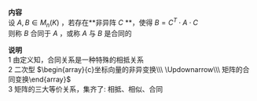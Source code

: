 **内容**  
设 $A,B\in M_n(K)$ ，若存在**非异阵 $C$ **，使得 $B=C^T\cdot A\cdot C$  
则称 $B$ 合同于 $A$ ，或称 $A$ 与 $B$ 是合同的  
  
**说明**  
1 由定义知，合同关系是一种特殊的相抵关系  
2 二次型 $\begin{array}{c}坐标向量的非异变换\\\ \Updownarrow\\\ 矩阵的合同变换\end{array}$  
3 矩阵的三大等价关系，集齐了: 相抵、相似、合同  
